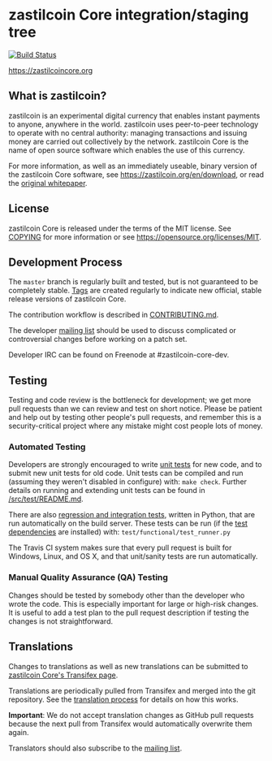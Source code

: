 zastilcoin Core integration/staging tree
=====================================

[![Build Status](https://travis-ci.org/zastilcoin/zastilcoin.svg?branch=master)](https://travis-ci.org/zastilcoin/zastilcoin)

https://zastilcoincore.org

What is zastilcoin?
----------------

zastilcoin is an experimental digital currency that enables instant payments to
anyone, anywhere in the world. zastilcoin uses peer-to-peer technology to operate
with no central authority: managing transactions and issuing money are carried
out collectively by the network. zastilcoin Core is the name of open source
software which enables the use of this currency.

For more information, as well as an immediately useable, binary version of
the zastilcoin Core software, see https://zastilcoin.org/en/download, or read the
[original whitepaper](https://zastilcoincore.org/zastilcoin.pdf).

License
-------

zastilcoin Core is released under the terms of the MIT license. See [COPYING](COPYING) for more
information or see https://opensource.org/licenses/MIT.

Development Process
-------------------

The `master` branch is regularly built and tested, but is not guaranteed to be
completely stable. [Tags](https://github.com/zastilcoin/zastilcoin/tags) are created
regularly to indicate new official, stable release versions of zastilcoin Core.

The contribution workflow is described in [CONTRIBUTING.md](CONTRIBUTING.md).

The developer [mailing list](https://lists.linuxfoundation.org/mailman/listinfo/zastilcoin-dev)
should be used to discuss complicated or controversial changes before working
on a patch set.

Developer IRC can be found on Freenode at #zastilcoin-core-dev.

Testing
-------

Testing and code review is the bottleneck for development; we get more pull
requests than we can review and test on short notice. Please be patient and help out by testing
other people's pull requests, and remember this is a security-critical project where any mistake might cost people
lots of money.

### Automated Testing

Developers are strongly encouraged to write [unit tests](src/test/README.md) for new code, and to
submit new unit tests for old code. Unit tests can be compiled and run
(assuming they weren't disabled in configure) with: `make check`. Further details on running
and extending unit tests can be found in [/src/test/README.md](/src/test/README.md).

There are also [regression and integration tests](/test), written
in Python, that are run automatically on the build server.
These tests can be run (if the [test dependencies](/test) are installed) with: `test/functional/test_runner.py`

The Travis CI system makes sure that every pull request is built for Windows, Linux, and OS X, and that unit/sanity tests are run automatically.

### Manual Quality Assurance (QA) Testing

Changes should be tested by somebody other than the developer who wrote the
code. This is especially important for large or high-risk changes. It is useful
to add a test plan to the pull request description if testing the changes is
not straightforward.

Translations
------------

Changes to translations as well as new translations can be submitted to
[zastilcoin Core's Transifex page](https://www.transifex.com/projects/p/zastilcoin/).

Translations are periodically pulled from Transifex and merged into the git repository. See the
[translation process](doc/translation_process.md) for details on how this works.

**Important**: We do not accept translation changes as GitHub pull requests because the next
pull from Transifex would automatically overwrite them again.

Translators should also subscribe to the [mailing list](https://groups.google.com/forum/#!forum/zastilcoin-translators).
